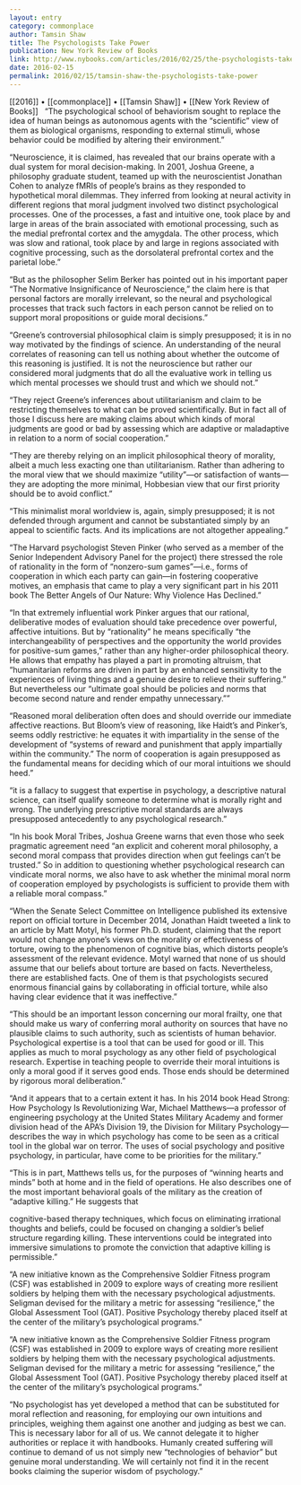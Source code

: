 ```yaml
---
layout: entry
category: commonplace
author: Tamsin Shaw
title: The Psychologists Take Power
publication: New York Review of Books
link: http://www.nybooks.com/articles/2016/02/25/the-psychologists-take-power/
date: 2016-02-15
permalink: 2016/02/15/tamsin-shaw-the-psychologists-take-power
---
```


[[2016]] • [[commonplace]] • [[Tamsin Shaw]] • [[New York Review of Books]]
 
“The psychological school of behaviorism sought to replace the idea of human beings as autonomous agents with the “scientific” view of them as biological organisms, responding to external stimuli, whose behavior could be modified by altering their environment.”

“Neuroscience, it is claimed, has revealed that our brains operate with a dual system for moral decision-making. In 2001, Joshua Greene, a philosophy graduate student, teamed up with the neuroscientist Jonathan Cohen to analyze fMRIs of people’s brains as they responded to hypothetical moral dilemmas. They inferred from looking at neural activity in different regions that moral judgment involved two distinct psychological processes. One of the processes, a fast and intuitive one, took place by and large in areas of the brain associated with emotional processing, such as the medial prefrontal cortex and the amygdala. The other process, which was slow and rational, took place by and large in regions associated with cognitive processing, such as the dorsolateral prefrontal cortex and the parietal lobe.”

“But as the philosopher Selim Berker has pointed out in his important paper “The Normative Insignificance of Neuroscience,” the claim here is that personal factors are morally irrelevant, so the neural and psychological processes that track such factors in each person cannot be relied on to support moral propositions or guide moral decisions.”

“Greene’s controversial philosophical claim is simply presupposed; it is in no way motivated by the findings of science. An understanding of the neural correlates of reasoning can tell us nothing about whether the outcome of this reasoning is justified. It is not the neuroscience but rather our considered moral judgments that do all the evaluative work in telling us which mental processes we should trust and which we should not.”

“They reject Greene’s inferences about utilitarianism and claim to be restricting themselves to what can be proved scientifically. But in fact all of those I discuss here are making claims about which kinds of moral judgments are good or bad by assessing which are adaptive or maladaptive in relation to a norm of social cooperation.”

“They are thereby relying on an implicit philosophical theory of morality, albeit a much less exacting one than utilitarianism. Rather than adhering to the moral view that we should maximize “utility”—or satisfaction of wants—they are adopting the more minimal, Hobbesian view that our first priority should be to avoid conflict.”

“This minimalist moral worldview is, again, simply presupposed; it is not defended through argument and cannot be substantiated simply by an appeal to scientific facts. And its implications are not altogether appealing.”

“The Harvard psychologist Steven Pinker (who served as a member of the Senior Independent Advisory Panel for the project) there stressed the role of rationality in the form of “nonzero-sum games”—i.e., forms of cooperation in which each party can gain—in fostering cooperative motives, an emphasis that came to play a very significant part in his 2011 book The Better Angels of Our Nature: Why Violence Has Declined.”

“In that extremely influential work Pinker argues that our rational, deliberative modes of evaluation should take precedence over powerful, affective intuitions. But by “rationality” he means specifically “the interchangeability of perspectives and the opportunity the world provides for positive-sum games,” rather than any higher-order philosophical theory. He allows that empathy has played a part in promoting altruism, that “humanitarian reforms are driven in part by an enhanced sensitivity to the experiences of living things and a genuine desire to relieve their suffering.” But nevertheless our “ultimate goal should be policies and norms that become second nature and render empathy unnecessary.””

“Reasoned moral deliberation often does and should override our immediate affective reactions. But Bloom’s view of reasoning, like Haidt’s and Pinker’s, seems oddly restrictive: he equates it with impartiality in the sense of the development of “systems of reward and punishment that apply impartially within the community.” The norm of cooperation is again presupposed as the fundamental means for deciding which of our moral intuitions we should heed.”

“it is a fallacy to suggest that expertise in psychology, a descriptive natural science, can itself qualify someone to determine what is morally right and wrong. The underlying prescriptive moral standards are always presupposed antecedently to any psychological research.”

“In his book Moral Tribes, Joshua Greene warns that even those who seek pragmatic agreement need “an explicit and coherent moral philosophy, a second moral compass that provides direction when gut feelings can’t be trusted.” So in addition to questioning whether psychological research can vindicate moral norms, we also have to ask whether the minimal moral norm of cooperation employed by psychologists is sufficient to provide them with a reliable moral compass.”

“When the Senate Select Committee on Intelligence published its extensive report on official torture in December 2014, Jonathan Haidt tweeted a link to an article by Matt Motyl, his former Ph.D. student, claiming that the report would not change anyone’s views on the morality or effectiveness of torture, owing to the phenomenon of cognitive bias, which distorts people’s assessment of the relevant evidence. Motyl warned that none of us should assume that our beliefs about torture are based on facts. Nevertheless, there are established facts. One of them is that psychologists secured enormous financial gains by collaborating in official torture, while also having clear evidence that it was ineffective.”

“This should be an important lesson concerning our moral frailty, one that should make us wary of conferring moral authority on sources that have no plausible claims to such authority, such as scientists of human behavior. Psychological expertise is a tool that can be used for good or ill. This applies as much to moral psychology as any other field of psychological research. Expertise in teaching people to override their moral intuitions is only a moral good if it serves good ends. Those ends should be determined by rigorous moral deliberation.”

“And it appears that to a certain extent it has. In his 2014 book Head Strong: How Psychology Is Revolutionizing War, Michael Matthews—a professor of engineering psychology at the United States Military Academy and former division head of the APA’s Division 19, the Division for Military Psychology—describes the way in which psychology has come to be seen as a critical tool in the global war on terror. The uses of social psychology and positive psychology, in particular, have come to be priorities for the military.”

“This is in part, Matthews tells us, for the purposes of “winning hearts and minds” both at home and in the field of operations. He also describes one of the most important behavioral goals of the military as the creation of “adaptive killing.” He suggests that

cognitive-based therapy techniques, which focus on eliminating irrational thoughts and beliefs, could be focused on changing a soldier’s belief structure regarding killing. These interventions could be integrated into immersive simulations to promote the conviction that adaptive killing is permissible.”

“A new initiative known as the Comprehensive Soldier Fitness program (CSF) was established in 2009 to explore ways of creating more resilient soldiers by helping them with the necessary psychological adjustments. Seligman devised for the military a metric for assessing “resilience,” the Global Assessment Tool (GAT). Positive Psychology thereby placed itself at the center of the military’s psychological programs.”

“A new initiative known as the Comprehensive Soldier Fitness program (CSF) was established in 2009 to explore ways of creating more resilient soldiers by helping them with the necessary psychological adjustments. Seligman devised for the military a metric for assessing “resilience,” the Global Assessment Tool (GAT). Positive Psychology thereby placed itself at the center of the military’s psychological programs.”

“No psychologist has yet developed a method that can be substituted for moral reflection and reasoning, for employing our own intuitions and principles, weighing them against one another and judging as best we can. This is necessary labor for all of us. We cannot delegate it to higher authorities or replace it with handbooks. Humanly created suffering will continue to demand of us not simply new “technologies of behavior” but genuine moral understanding. We will certainly not find it in the recent books claiming the superior wisdom of psychology.”
